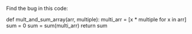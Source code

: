 Find the bug in this code:

def mult_and_sum_array(arr, multiple):
    multi_arr = [x * multiple for x in arr]
    sum = 0
    sum = sum(multi_arr)
    return sum
